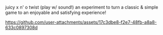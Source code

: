 juicy x n' o twist (play w/ sound!)
an experiment to turn a classic & simple game to an enjoyable and satisfying experience!

https://github.com/user-attachments/assets/17c3dbe8-f2e7-48fb-a8a8-633c0897308d

